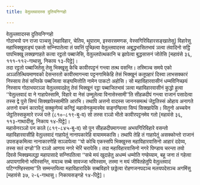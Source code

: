 ```yaml
---
title: वेतुल्‍लवादस्स दुतियनिग्गहो

---
```

वेतुल्‍लवादस्स दुतियनिग्गहो  
गोठाभयो पन राजा पञ्‍चसु [महाविहार, चेतिय, थूपाराम, इस्सरसमणक, वेस्सगिरिविहारसङ्खातेसु] विहारेसु महाभिक्खुसङ्घं एकतो सन्‍निपातेत्वा तं पवत्तिं पुच्छित्वा वेतुल्‍लवादस्स अबुद्धभासितभावं ञत्वा तंवादिनो सट्ठि पापभिक्खू लक्खणाहते कत्वा रट्ठतो पब्बाजेसि, वेतुल्‍लपोत्थकानि च झापेत्वा बुद्धसासनं जोतेसि [महावंसे ३६, १११-११२-गाथासु, निकाय १३-पिट्ठे]।  
तदा रट्ठतो पब्बाजितेसु तेसु भिक्खूसु केचि कावीरपट्टनं गन्त्वा तत्थ वसन्ति। तस्मिञ्‍च समये एको अञ्‍ञतित्थियमाणवको देसन्तरतो कावीरमागन्त्वा पट्टनगामिकेहि तेसं भिक्खूनं कतूपहारं दिस्वा लाभसक्‍कारं निस्साय तेसं सन्तिके पब्बजित्वा सङ्घमित्तोति नामेन पाकटो अहोसि। सो महाविहारवासीनं धम्मविनिच्छयं निस्साय गोठाभयरञ्‍ञा वेतुल्‍लवादहेतु तेसं भिक्खूनं रट्ठा पब्बाजितभावं ञत्वा महाविहारवासीनं कुद्धो हुत्वा ‘‘वेतुल्‍लवादं वा ने गाहापेस्सामि, विहारे वा नेसं उम्मूलेत्वा विनासेस्सामी’’ति सीहळदीपं गन्त्वा राजानं पसादेत्वा तस्स द्वे पुत्ते सिप्पं सिक्खापेस्सामीति आरभि। तथापि अत्तनो वादस्स जाननसमत्थं जेट्ठतिस्सं ओहाय अनागते अत्तनो वचनं कारापेतुं सक्‍कुणेय्यं कनिट्ठं महासेनकुमारमेव सङ्गण्हित्वा सिप्पं सिक्खापेसि। वितुनो अच्‍चयेन जेट्ठतिस्सकुमारे रज्‍जं पत्ते (८१०-८१९-बु-व) सो तस्स रञ्‍ञो भीतो कावीरपट्टनमेव गतो [महावंसे ३६, ११३-गाथादीसु, निकाय १४-पिट्ठे]।  
महासेनरञ्‍ञो पन काले (८१९-८४५-बु-व) सो पुन सीहळदीपमागन्त्वा अभयगिरिविहारे वसन्तो महाविहारवासीहि वेतुल्‍लवादं गाहापेतुं नानापकारेहि वायाममकासि। तथापि तेहि तं गाहापेतुं असक्‍कोन्तो राजानं उपसङ्कमित्वा नानाकारणेहि सञ्‍ञापेत्वा ‘‘यो कोचि एकस्सपि भिक्खुस्स महाविहारवासिनो आहारं ददेय्य, तस्स सतं दण्डो’’ति रञ्‍ञो आणाय नगरे भेरिं चरापेसि। तदा महाविहारवासिनो नगरे पिण्डाय चरन्ता तयो दिवसे भिक्खमलद्धा महापासादे सन्‍निपतित्वा ‘‘सचे मयं खुदाहेतु अधम्मं धम्मोति गण्हेय्याम, बहू जना तं गहेत्वा अपायगामिनो भविस्सन्ति, मयञ्‍च सब्बे सावज्‍जा भविस्साम, तस्मा न मयं जीवितहेतुपि वेतुल्‍लवादं पटिग्गण्हिस्सामा’’ति सम्मन्तयित्वा महाविहारादिके सब्बविहारे छड्डेत्वा रोहणजनपदञ्‍च मलयपदेसञ्‍च अगमिंसु [महावंसे ३७, २-६-गाथासु। निकायसङ्गहे १४-पिट्ठे]।  